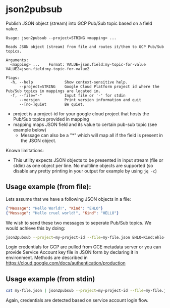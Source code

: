 # json2pubsub

Publish JSON object (stream) into GCP Pub/Sub topic based on a field value.

```
Usage: json2pubsub --project=STRING <mapping> ...

Reads JSON object (stream) from file and routes it/them to GCP Pub/Sub topics.

Arguments:
  <mapping> ...    Format: VALUE=json.field:my-topic-for-value VALUE2=json.field:my-topic-for-value2

Flags:
  -h, --help              Show context-sensitive help.
      --project=STRING    Google Cloud Platform project id where the Pub/Sub topics in mappings are located in.
  -f, --file="-"          Input file or '-' for stdin
      --version           Print version information and quit
      --[no-]quiet        Be quiet.
```

* project is a project-id for your google cloud project that hosts the Pub/Sub topics provided in mapping
* mapping maps JSON field and its value to certain pub-sub topic (see example below)
  * Message can also be a "*" which will map all if the field is present in the JSON object.

Known limitations:
* This utility expects JSON objects to be presented in input stream (file or stdin) as one object per line. No multiline objects are supported (so disable any pretty printing in your output for example by using ```jq -c```)

## Usage example (from file):

Lets assume that we have a following JSON objects in a file:

```json
{"Message": "Hello World!", "Kind": "EHLO"}
{"Message": "Hello cruel world!", "Kind": "HELLO"}
```

We wish to send these two messages to seperate Pub/Sub topics. We would achieve this by doing:

```sh
json2pubsub --project=my-project-id --file=my-file.json EHLO=Kind:ehlo-topic HELLO=Kind:hello-topic
```

Login credentials for GCP are pulled from GCE metadata server or you can provide Service Account key file in JSON form by declaring it in environment. Methods are described in <https://cloud.google.com/docs/authentication/production>

## Usage example (from stdin)

```sh
cat my-file.json | json2pubsub --project=my-project-id --file=my-file.json EHLO=Kind:ehlo-topic HELLO=Kind:hello-topic
```

Again, credentials are detected based on service account login flow.
